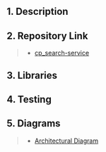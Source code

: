 ## 1. Description

## 2. Repository Link

>- [cp_search-service](https://github.com/tr/cp_search-service)

## 3. Libraries

## 4. Testing

## 5. Diagrams

>- [Architectural Diagram](https://lucid.app/lucidchart/9aeb4fc0-5c66-4039-b206-824c0a6d6ddd/edit?invitationId=inv_cd8a8f63-048d-47f2-a008-652ebb79f5ef&page=Trj~E3pChwyH#)